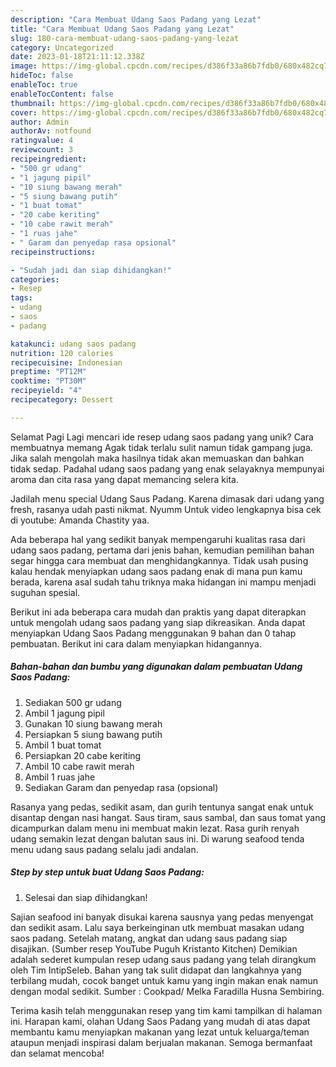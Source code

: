 ```yaml
---
description: "Cara Membuat Udang Saos Padang yang Lezat"
title: "Cara Membuat Udang Saos Padang yang Lezat"
slug: 180-cara-membuat-udang-saos-padang-yang-lezat
category: Uncategorized
date: 2023-01-18T21:11:12.338Z
image: https://img-global.cpcdn.com/recipes/d386f33a86b7fdb0/680x482cq70/udang-saos-padang-foto-resep-utama.jpg
hideToc: false
enableToc: true
enableTocContent: false
thumbnail: https://img-global.cpcdn.com/recipes/d386f33a86b7fdb0/680x482cq70/udang-saos-padang-foto-resep-utama.jpg
cover: https://img-global.cpcdn.com/recipes/d386f33a86b7fdb0/680x482cq70/udang-saos-padang-foto-resep-utama.jpg
author: Admin
authorAv: notfound
ratingvalue: 4
reviewcount: 3
recipeingredient:
- "500 gr udang"
- "1 jagung pipil"
- "10 siung bawang merah"
- "5 siung bawang putih"
- "1 buat tomat"
- "20 cabe keriting"
- "10 cabe rawit merah"
- "1 ruas jahe"
- " Garam dan penyedap rasa opsional"
recipeinstructions:

- "Sudah jadi dan siap dihidangkan!"
categories:
- Resep
tags:
- udang
- saos
- padang

katakunci: udang saos padang 
nutrition: 120 calories
recipecuisine: Indonesian
preptime: "PT12M"
cooktime: "PT30M"
recipeyield: "4"
recipecategory: Dessert

---
```



Selamat Pagi Lagi mencari ide resep udang saos padang yang unik? Cara membuatnya memang Agak tidak terlalu sulit namun tidak gampang juga. Jika salah mengolah maka hasilnya tidak akan memuaskan dan bahkan tidak sedap. Padahal udang saos padang yang enak selayaknya mempunyai aroma dan cita rasa yang dapat memancing selera kita.


Jadilah menu special Udang Saus Padang. Karena dimasak dari udang yang fresh, rasanya udah pasti nikmat. Nyumm Untuk video lengkapnya bisa cek di youtube: Amanda Chastity yaa.

Ada beberapa hal yang sedikit banyak mempengaruhi kualitas rasa dari udang saos padang, pertama dari jenis bahan, kemudian pemilihan bahan segar hingga cara membuat dan menghidangkannya. Tidak usah pusing kalau hendak menyiapkan udang saos padang enak di mana pun kamu berada, karena asal sudah tahu triknya maka hidangan ini mampu menjadi suguhan spesial.


Berikut ini ada beberapa cara mudah dan praktis yang dapat diterapkan untuk mengolah udang saos padang yang siap dikreasikan. Anda dapat menyiapkan Udang Saos Padang menggunakan 9 bahan dan 0 tahap pembuatan. Berikut ini cara dalam menyiapkan hidangannya.

<!--inarticleads1-->

##### Bahan-bahan dan bumbu yang digunakan dalam pembuatan Udang Saos Padang:

1. Sediakan 500 gr udang
1. Ambil 1 jagung pipil
1. Gunakan 10 siung bawang merah
1. Persiapkan 5 siung bawang putih
1. Ambil 1 buat tomat
1. Persiapkan 20 cabe keriting
1. Ambil 10 cabe rawit merah
1. Ambil 1 ruas jahe
1. Sediakan  Garam dan penyedap rasa (opsional)


Rasanya yang pedas, sedikit asam, dan gurih tentunya sangat enak untuk disantap dengan nasi hangat. Saus tiram, saus sambal, dan saus tomat yang dicampurkan dalam menu ini membuat makin lezat. Rasa gurih renyah udang semakin lezat dengan balutan saus ini. Di warung seafood tenda menu udang saus padang selalu jadi andalan. 

<!--inarticleads2-->

##### Step by step untuk buat Udang Saos Padang:


1. Selesai dan siap dihidangkan!

Sajian seafood ini banyak disukai karena sausnya yang pedas menyengat dan sedikit asam. Lalu saya berkeinginan utk membuat masakan udang saos padang. Setelah matang, angkat dan udang saus padang siap disajikan. (Sumber resep YouTube Puguh Kristanto Kitchen) Demikian adalah sederet kumpulan resep udang saus padang yang telah dirangkum oleh Tim IntipSeleb. Bahan yang tak sulit didapat dan langkahnya yang terbilang mudah, cocok banget untuk kamu yang ingin makan enak namun dengan modal sedikit. Sumber : Cookpad/ Melka Faradilla Husna Sembiring. 

Terima kasih telah menggunakan resep yang tim kami tampilkan di halaman ini. Harapan kami, olahan Udang Saos Padang yang mudah di atas dapat membantu kamu menyiapkan makanan yang lezat untuk keluarga/teman ataupun menjadi inspirasi dalam berjualan makanan. Semoga bermanfaat dan selamat mencoba!
